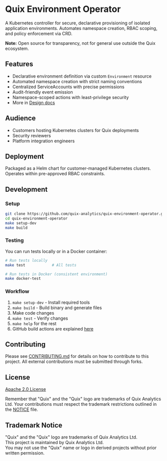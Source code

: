 # Quix Environment Operator

A Kubernetes controller for secure, declarative provisioning of isolated application environments. Automates namespace creation, RBAC scoping, and policy enforcement via CRD.

**Note:** Open source for transparency, not for general use outside the Quix ecosystem.

## Features

- Declarative environment definition via custom `Environment` resource
- Automated namespace creation with strict naming conventions
- Centralized ServiceAccounts with precise permissions
- Audit-friendly event emission
- Namespace-scoped actions with least-privilege security
- More in [Design docs](/docs/CONTROLLER_DESIGN.md)

## Audience

- Customers hosting Kubernetes clusters for Quix deployments
- Security reviewers
- Platform integration engineers

## Deployment

Packaged as a Helm chart for customer-managed Kubernetes clusters. Operates within pre-approved RBAC constraints.

## Development

### Setup

```bash
git clone https://github.com/quix-analytics/quix-environment-operator.git
cd quix-environment-operator
make setup-dev
make build
```

### Testing

You can run tests locally or in a Docker container:

```bash
# Run tests locally
make test            # All tests

# Run tests in Docker (consistent environment)
make docker-test
```

### Workflow

1. `make setup-dev` - Install required tools
2. `make build` - Build binary and generate files
3. Make code changes
4. `make test` - Verify changes
5. `make help` for the rest
6. GitHub build actions are explained [here](.github/GHACTION_README.md)

## Contributing

Please see [CONTRIBUTING.md](CONTRIBUTING.md) for details on how to contribute to this project. All external contributions must be submitted through forks.

## License

[Apache 2.0 License](./LICENSE)  

Remember that "Quix" and the "Quix" logo are trademarks of Quix Analytics Ltd. Your contributions must respect the trademark restrictions outlined in the [NOTICE](./NOTICE) file. 

## Trademark Notice

"Quix" and the "Quix" logo are trademarks of Quix Analytics Ltd.  
This project is maintained by Quix Analytics Ltd.  
You may not use the "Quix" name or logo in derived projects without prior written permission.